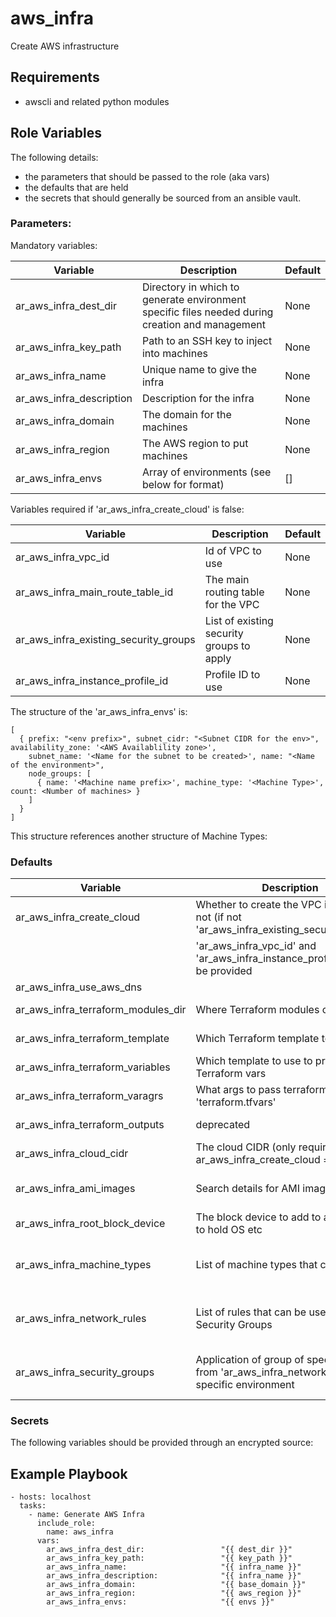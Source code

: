 # aws_infra

Create AWS infrastructure

## Requirements
- awscli and related python modules


## Role Variables
The following details:
- the parameters that should be passed to the role (aka vars)
- the defaults that are held
- the secrets that should generally be sourced from an ansible vault.

### Parameters:

Mandatory variables:

| Variable                 | Description                                                                                     | Default |
| --------                 | -----------                                                                                     | ------- |
| ar_aws_infra_dest_dir    | Directory in which to generate environment specific files needed during creation and management | None    |
| ar_aws_infra_key_path    | Path to an SSH key to inject into machines                                                      | None    |
| ar_aws_infra_name        | Unique name to give the infra                                                                   | None    |
| ar_aws_infra_description | Description for the infra                                                                       | None    |
| ar_aws_infra_domain      | The domain for the machines                                                                     | None    |
| ar_aws_infra_region      | The AWS region to put machines                                                                  | None    |
| ar_aws_infra_envs        | Array of environments (see below for format)                                                    | []      |

Variables required if 'ar_aws_infra_create_cloud' is false:

| Variable                              | Description                               | Default |
| --------                              | -----------                               | ------- |
| ar_aws_infra_vpc_id                   | Id of VPC to use                          | None    |
| ar_aws_infra_main_route_table_id      | The main routing table for the VPC        | None    |
| ar_aws_infra_existing_security_groups | List of existing security groups to apply | None    |
| ar_aws_infra_instance_profile_id      | Profile ID to use                         | None    |


The structure of the 'ar_aws_infra_envs' is:
```
[
  { prefix: "<env prefix>", subnet_cidr: "<Subnet CIDR for the env>", availability_zone: '<AWS Availablility zone>',
    subnet_name: '<Name for the subnet to be created>', name: "<Name of the environment>",
    node_groups: [
      { name: '<Machine name prefix>', machine_type: '<Machine Type>', count: <Number of machines> }
    ]
  }
]
```
This structure references another structure of Machine Types:


### Defaults
| Variable                           | Description                                                                                        | Default                                                           |
| --------                           | -----------                                                                                        | -------                                                           |
| ar_aws_infra_create_cloud          | Whether to create the VPC in AWS or not (if not 'ar_aws_infra_existing_security_groups',           | true                                                              |
|                                    | 'ar_aws_infra_vpc_id' and 'ar_aws_infra_instance_profile_id' must be provided                      |                                                                   |
| ar_aws_infra_use_aws_dns           |                                                                                                    | false                                                             |
| ar_aws_infra_terraform_modules_dir | Where Terraform modules can be found                                                               | {{ role_path }}/files/terraform                                   |
| ar_aws_infra_terraform_template    | Which Terraform template to use                                                                    | aws-infra-main.tf.j2                                              |
| ar_aws_infra_terraform_variables   | Which template to use to provide Terraform vars                                                    | aws-infra-variables.tf.j2                                         |
| ar_aws_infra_terraform_varagrs     | What args to pass terraform through 'terraform.tfvars'                                             | terraform.tfvars.j2                                               |
| ar_aws_infra_terraform_outputs     | deprecated                                                                                         | aws-infra-outputs.tf.j2                                           |
| ar_aws_infra_cloud_cidr            | The cloud CIDR (only required if ar_aws_infra_create_cloud = true)                                 | 10.0.0.0/16                                                       |
| ar_aws_infra_ami_images            | Search details for AMI images                                                                      | Array including RHEL 7.7 and Centos 7 images                      |
| ar_aws_infra_root_block_device     | The block device to add to all machines to hold OS etc                                             | {size: "10", type: "gp2"}                                         |
| ar_aws_infra_machine_types         | List of machine types that can be used                                                             | Consists of one machine type ('default_node') - t2.micro RHEL 7.7 |
| ar_aws_infra_network_rules         | List of rules that can be used in Security Groups                                                  | Open network internally and SSH allowed from outside              |
| ar_aws_infra_security_groups       | Application of group of specific rules from 'ar_aws_infra_network_rules' to a specific environment | Open network internally and SSH allowed from outside              |


### Secrets
The following variables should be provided through an encrypted source:

## Example Playbook

```
- hosts: localhost
  tasks:
    - name: Generate AWS Infra
      include_role:
        name: aws_infra
      vars:
        ar_aws_infra_dest_dir:                 "{{ dest_dir }}"
        ar_aws_infra_key_path:                 "{{ key_path }}"
        ar_aws_infra_name:                     "{{ infra_name }}"
        ar_aws_infra_description:              "{{ infra_name }}"
        ar_aws_infra_domain:                   "{{ base_domain }}"
        ar_aws_infra_region:                   "{{ aws_region }}"
        ar_aws_infra_envs:                     "{{ envs }}"    
```

